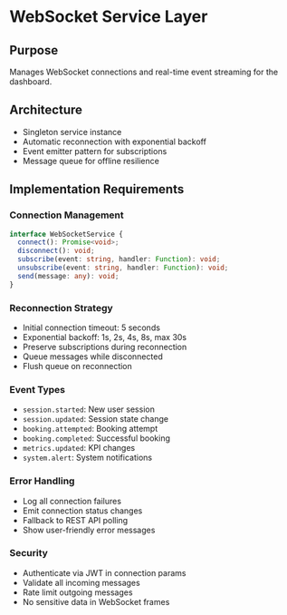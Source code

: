 # WebSocket Service Layer

## Purpose
Manages WebSocket connections and real-time event streaming for the dashboard.

## Architecture
- Singleton service instance
- Automatic reconnection with exponential backoff
- Event emitter pattern for subscriptions
- Message queue for offline resilience

## Implementation Requirements

### Connection Management
```typescript
interface WebSocketService {
  connect(): Promise<void>;
  disconnect(): void;
  subscribe(event: string, handler: Function): void;
  unsubscribe(event: string, handler: Function): void;
  send(message: any): void;
}
```

### Reconnection Strategy
- Initial connection timeout: 5 seconds
- Exponential backoff: 1s, 2s, 4s, 8s, max 30s
- Preserve subscriptions during reconnection
- Queue messages while disconnected
- Flush queue on reconnection

### Event Types
- `session.started`: New user session
- `session.updated`: Session state change
- `booking.attempted`: Booking attempt
- `booking.completed`: Successful booking
- `metrics.updated`: KPI changes
- `system.alert`: System notifications

### Error Handling
- Log all connection failures
- Emit connection status changes
- Fallback to REST API polling
- Show user-friendly error messages

### Security
- Authenticate via JWT in connection params
- Validate all incoming messages
- Rate limit outgoing messages
- No sensitive data in WebSocket frames